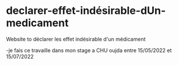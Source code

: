 # declarer-effet-indésirable-dUn-medicament
Website to déclarer les effet indésirable d'un médicament

-je fais ce travaille dans mon stage a CHU oujda entre 15/05/2022 et 15/07/2022
